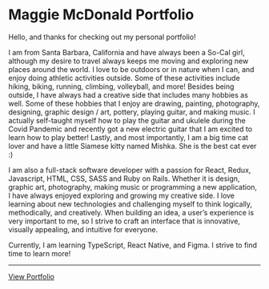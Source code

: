 # Maggie McDonald Portfolio

Hello, and thanks for checking out my personal portfolio!
<br>

I am from Santa Barbara, California and have always been a So-Cal girl, although my desire to travel always keeps me moving and exploring new places around the world. I love to be outdoors or in nature when I can, and enjoy doing athletic activities outside. Some of these activities include hiking, biking, running, climbing, volleyball, and more! Besides being outside, I have always had a creative side that includes many hobbies as well. Some of these hobbies that I enjoy are drawing, painting, photography, designing, graphic design / art, pottery, playing guitar, and making music. I actually self-taught myself how to play the guitar and ukulele during the Covid Pandemic and recently got a new electric guitar that I am excited to learn how to play better! Lastly, and most importantly, I am a big time cat lover and have a little Siamese kitty named Mishka. She is the best cat ever :)
<br>

I am also a full-stack software developer with a passion for React, Redux, Javascript, HTML, CSS, SASS and Ruby on Rails.
Whether it is design, graphic art, photography, making music or programming a new application, I have always enjoyed exploring and growing my creative side. I love learning about new technologies and challenging myself to think
logically, methodically, and creatively. When building an idea, a user’s experience is very important to me, so I strive
to craft an interface that is innovative, visually appealing, and intuitive for everyone.
<br>

Currently, I am learning TypeScript, React Native, and Figma. I strive to find time to learn more!

---

[View Portfolio](https://kingbloopy.github.io/maggie-mcdonald/)